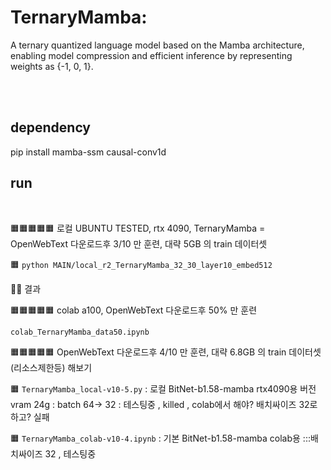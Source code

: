 # TernaryMamba: 
A ternary quantized language model based on the Mamba architecture, enabling model compression and efficient inference by representing weights as {-1, 0, 1}.

<br><br>
## dependency

 pip install mamba-ssm causal-conv1d



## run
<br>


🟧🟧🟧🟧🟧  로컬 UBUNTU TESTED,   rtx 4090, TernaryMamba   =  OpenWebText 다운로드후  3/10 만 훈련, 대략 5GB 의 train 데이터셋 

🟧 ```python MAIN/local_r2_TernaryMamba_32_30_layer10_embed512``` 

💙💙 결과 



🟧🟧🟧🟧🟧 colab a100, OpenWebText 다운로드후  50%  만 훈련

```colab_TernaryMamba_data50.ipynb```





🟧🟧🟧🟧🟧 OpenWebText 다운로드후  4/10 만 훈련, 대략 6.8GB 의 train 데이터셋 (리소스제한등) 해보기 


🟧 ```TernaryMamba_local-v10-5.py```  : 로컬 BitNet-b1.58-mamba   rtx4090용 버전 vram 24g  : batch 64-> 32    : 테스팅중 , killed , colab에서 해야? 배치싸이즈 32로 하고?  실패


🟧 ```TernaryMamba_colab-v10-4.ipynb```  :  기본 BitNet-b1.58-mamba  colab용  :::배치싸이즈 32      ,      테스팅중

















